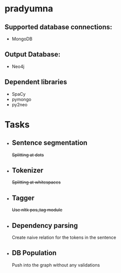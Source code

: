 # pradyumna

##  Supported database connections:
*   MongoDB

##    Output Database:
*   Neo4j

##    Dependent libraries
*   SpaCy
*   pymongo
*   py2neo

#    Tasks

*   ## Sentence segmentation
        
    ~~Splitting at dots~~

*   ## Tokenizer
        
    ~~Splitting at whitespaces~~

*   ## Tagger

    ~~Use nltk pos_tag module~~ 

*   ## Dependency parsing

    Create naive relation for the tokens in the sentence

*   ## DB Population

    Push into the graph without any validations